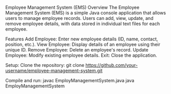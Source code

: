 Employee Management System (EMS)
Overview
The Employee Management System (EMS) is a simple Java console application that allows users to manage employee records. Users can add, view, update, and remove employee details, with data stored in individual text files for each employee.

Features
Add Employee: Enter new employee details (ID, name, contact, position, etc.).
View Employee: Display details of an employee using their unique ID.
Remove Employee: Delete an employee's record.
Update Employee: Modify existing employee details.
Exit: Close the application.

Setup:
Clone the repository:
git clone https://github.com/your-username/employee-management-system.git

Compile and run:
javac EmployManagementSystem.java
java EmployManagementSystem
